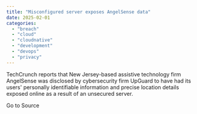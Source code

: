 ```yaml
---
title: "Misconfigured server exposes AngelSense data"
date: 2025-02-01
categories: 
  - "breach"
  - "cloud"
  - "cloudnative"
  - "development"
  - "devops"
  - "privacy"
---
```


TechCrunch reports that New Jersey-based assistive technology firm AngelSense was disclosed by cybersecurity firm UpGuard to have had its users' personally identifiable information and precise location details exposed online as a result of an unsecured server.

Go to Source
